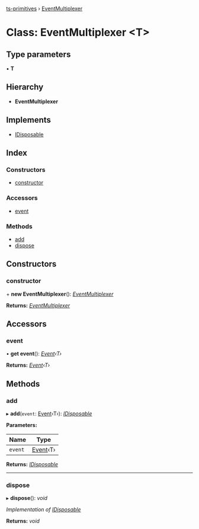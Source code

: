 [ts-primitives](../README.md) › [EventMultiplexer](eventmultiplexer.md)

# Class: EventMultiplexer <**T**>

## Type parameters

▪ **T**

## Hierarchy

* **EventMultiplexer**

## Implements

* [IDisposable](../interfaces/idisposable.md)

## Index

### Constructors

* [constructor](eventmultiplexer.md#constructor)

### Accessors

* [event](eventmultiplexer.md#event)

### Methods

* [add](eventmultiplexer.md#add)
* [dispose](eventmultiplexer.md#dispose)

## Constructors

###  constructor

\+ **new EventMultiplexer**(): *[EventMultiplexer](eventmultiplexer.md)*

**Returns:** *[EventMultiplexer](eventmultiplexer.md)*

## Accessors

###  event

• **get event**(): *[Event](../modules/event.md)‹T›*

**Returns:** *[Event](../modules/event.md)‹T›*

## Methods

###  add

▸ **add**(`event`: [Event](../modules/event.md)‹T›): *[IDisposable](../interfaces/idisposable.md)*

**Parameters:**

Name | Type |
------ | ------ |
`event` | [Event](../modules/event.md)‹T› |

**Returns:** *[IDisposable](../interfaces/idisposable.md)*

___

###  dispose

▸ **dispose**(): *void*

*Implementation of [IDisposable](../interfaces/idisposable.md)*

**Returns:** *void*
